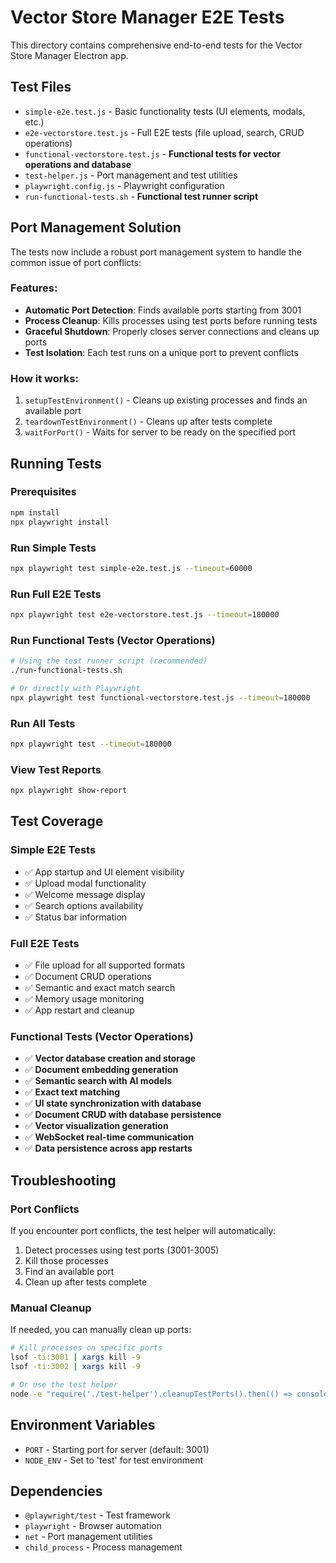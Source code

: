 # Vector Store Manager E2E Tests

This directory contains comprehensive end-to-end tests for the Vector Store Manager Electron app.

## Test Files

- `simple-e2e.test.js` - Basic functionality tests (UI elements, modals, etc.)
- `e2e-vectorstore.test.js` - Full E2E tests (file upload, search, CRUD operations)
- `functional-vectorstore.test.js` - **Functional tests for vector operations and database**
- `test-helper.js` - Port management and test utilities
- `playwright.config.js` - Playwright configuration
- `run-functional-tests.sh` - **Functional test runner script**

## Port Management Solution

The tests now include a robust port management system to handle the common issue of port conflicts:

### Features:
- **Automatic Port Detection**: Finds available ports starting from 3001
- **Process Cleanup**: Kills processes using test ports before running tests
- **Graceful Shutdown**: Properly closes server connections and cleans up ports
- **Test Isolation**: Each test runs on a unique port to prevent conflicts

### How it works:
1. `setupTestEnvironment()` - Cleans up existing processes and finds an available port
2. `teardownTestEnvironment()` - Cleans up after tests complete
3. `waitForPort()` - Waits for server to be ready on the specified port

## Running Tests

### Prerequisites
```bash
npm install
npx playwright install
```

### Run Simple Tests
```bash
npx playwright test simple-e2e.test.js --timeout=60000
```

### Run Full E2E Tests
```bash
npx playwright test e2e-vectorstore.test.js --timeout=180000
```

### Run Functional Tests (Vector Operations)
```bash
# Using the test runner script (recommended)
./run-functional-tests.sh

# Or directly with Playwright
npx playwright test functional-vectorstore.test.js --timeout=180000
```

### Run All Tests
```bash
npx playwright test --timeout=180000
```

### View Test Reports
```bash
npx playwright show-report
```

## Test Coverage

### Simple E2E Tests
- ✅ App startup and UI element visibility
- ✅ Upload modal functionality
- ✅ Welcome message display
- ✅ Search options availability
- ✅ Status bar information

### Full E2E Tests
- ✅ File upload for all supported formats
- ✅ Document CRUD operations
- ✅ Semantic and exact match search
- ✅ Memory usage monitoring
- ✅ App restart and cleanup

### Functional Tests (Vector Operations)
- ✅ **Vector database creation and storage**
- ✅ **Document embedding generation**
- ✅ **Semantic search with AI models**
- ✅ **Exact text matching**
- ✅ **UI state synchronization with database**
- ✅ **Document CRUD with database persistence**
- ✅ **Vector visualization generation**
- ✅ **WebSocket real-time communication**
- ✅ **Data persistence across app restarts**

## Troubleshooting

### Port Conflicts
If you encounter port conflicts, the test helper will automatically:
1. Detect processes using test ports (3001-3005)
2. Kill those processes
3. Find an available port
4. Clean up after tests complete

### Manual Cleanup
If needed, you can manually clean up ports:
```bash
# Kill processes on specific ports
lsof -ti:3001 | xargs kill -9
lsof -ti:3002 | xargs kill -9

# Or use the test helper
node -e "require('./test-helper').cleanupTestPorts().then(() => console.log('Cleanup complete'));"
```

## Environment Variables

- `PORT` - Starting port for server (default: 3001)
- `NODE_ENV` - Set to 'test' for test environment

## Dependencies

- `@playwright/test` - Test framework
- `playwright` - Browser automation
- `net` - Port management utilities
- `child_process` - Process management 